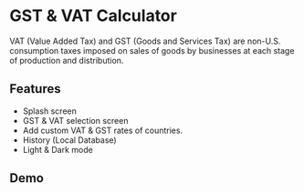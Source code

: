 # GST & VAT Calculator

VAT (Value Added Tax) and GST (Goods and Services Tax) are non-U.S. consumption taxes imposed on sales of goods by businesses at each stage of production and distribution. 

## Features
- Splash screen 
- GST & VAT selection screen
- Add custom VAT & GST rates of countries. 
- History (Local Database)
- Light & Dark mode

## Demo
